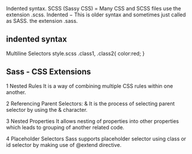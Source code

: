 Indented syntax.
 SCSS (Sassy CSS) = Many CSS and SCSS files use the extension .scss.
 Indented − This is older syntax and sometimes just called as SASS. the extension .sass.

## indented syntax
Multiline Selectors
 style.scss
.class1,
.class2{
   color:red;
}

## Sass - CSS Extensions
1	Nested Rules
It is a way of combining multiple CSS rules within one another.

2	Referencing Parent Selectors: &
It is the process of selecting parent selector by using the & character.

3	Nested Properties
It allows nesting of properties into other properties which leads to grouping of another related code.

4	Placeholder Selectors
Sass supports placeholder selector using class or id selector by making use of @extend directive.
